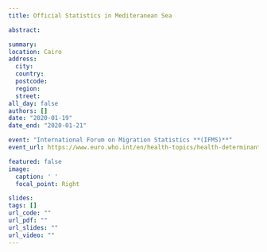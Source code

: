 ```yaml
---
title: Official Statistics in Mediteranean Sea

abstract:  

summary: 
location: Cairo
address:
  city: 
  country: 
  postcode: 
  region: 
  street: 
all_day: false
authors: []
date: "2020-01-19"
date_end: "2020-01-21"

event: "International Forum on Migration Statistics **(IFMS)**"
event_url: https://www.euro.who.int/en/health-topics/health-determinants/knowledge-hub-on-health-and-migration/summits/webinars/2020/international-forum-on-migration-statistics-ifms

featured: false
image:
  caption: ' '
  focal_point: Right

slides: 
tags: []
url_code: ""
url_pdf: ""
url_slides: ""
url_video: ""
---
```


